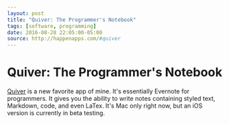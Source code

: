 ```yaml
---
layout: post
title: "Quiver: The Programmer's Notebook"
tags: [software, programming]
date: 2016-08-28 22:05:00-05:00
source: http://happenapps.com/#quiver
---
```


# Quiver: The Programmer's Notebook

[Quiver](http://happenapps.com/#quiver) is a new favorite app of mine. It's essentially Evernote for programmers. It gives you the ability to write notes containing styled text, Markdown, code, and even LaTex. It's Mac only right now, but an iOS version is currently in beta testing.

